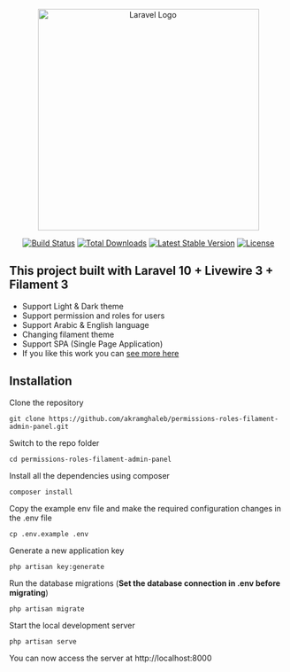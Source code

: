 <p align="center"><a href="https://laravel.com" target="_blank"><img src="https://raw.githubusercontent.com/laravel/art/master/logo-lockup/5%20SVG/2%20CMYK/1%20Full%20Color/laravel-logolockup-cmyk-red.svg" width="400" alt="Laravel Logo"></a></p>

<p align="center">
<a href="https://github.com/laravel/framework/actions"><img src="https://github.com/laravel/framework/workflows/tests/badge.svg" alt="Build Status"></a>
<a href="https://packagist.org/packages/laravel/framework"><img src="https://img.shields.io/packagist/dt/laravel/framework" alt="Total Downloads"></a>
<a href="https://packagist.org/packages/laravel/framework"><img src="https://img.shields.io/packagist/v/laravel/framework" alt="Latest Stable Version"></a>
<a href="https://packagist.org/packages/laravel/framework"><img src="https://img.shields.io/packagist/l/laravel/framework" alt="License"></a>
</p>

## This project built with Laravel 10 + Livewire 3 + Filament 3  <br>

- Support Light & Dark theme
- Support permission and roles for users
- Support Arabic & English language 
- Changing filament theme
- Support SPA (Single Page Application)
- If you like this work you can <a href="https://github.com/akramghaleb">see more here</a>

## Installation

Clone the repository

```
git clone https://github.com/akramghaleb/permissions-roles-filament-admin-panel.git
```

Switch to the repo folder

```
cd permissions-roles-filament-admin-panel
```

Install all the dependencies using composer

```
composer install
```

Copy the example env file and make the required configuration changes in the .env file

```
cp .env.example .env
```

Generate a new application key

```
php artisan key:generate
```

Run the database migrations (**Set the database connection in .env before migrating**)

```
php artisan migrate
```

Start the local development server

```
php artisan serve
```

You can now access the server at http://localhost:8000

<br><br>
  

